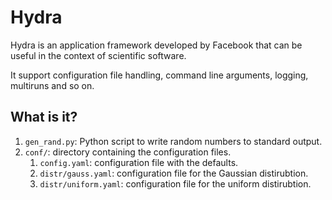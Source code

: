 # Hydra

Hydra is an application framework developed by Facebook that can be useful
in the context of scientific software.

It support configuration file handling, command line arguments, logging,
multiruns and so on.

## What is it?
1. `gen_rand.py`: Python script to write random numbers to standard
   output.
1. `conf/`: directory containing the configuration files.
   1. `config.yaml`: configuration file with the defaults.
   1. `distr/gauss.yaml`: configuration file for the Gaussian distirubtion.
   1. `distr/uniform.yaml`: configuration file for the uniform distirubtion.
